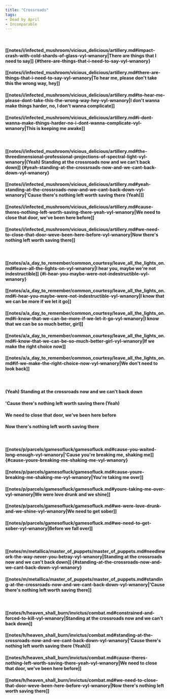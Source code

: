 ```yaml
---
title: "Crossroads"
tags:
- Dead by April
- Incomparable
---
```

&nbsp;
#### [[notes/i/infected_mushroom/vicious_delicious/artillery.md#impact-crash-with-cold-shards-of-glass-vyl-wnanory|There are things that I need to say]] {#there-are-things-that-i-need-to-say-vyl-wnanory}
#### [[notes/i/infected_mushroom/vicious_delicious/artillery.md#there-are-things-that-i-need-to-say-vyl-wnanory|To hear me, please don't take this the wrong way, hey]]
#### [[notes/i/infected_mushroom/vicious_delicious/artillery.md#to-hear-me-please-dont-take-this-the-wrong-way-hey-vyl-wnanory|I don't wanna make things harder, no, I don't wanna complicate]]
#### [[notes/i/infected_mushroom/vicious_delicious/artillery.md#i-dont-wanna-make-things-harder-no-i-dont-wanna-complicate-vyl-wnanory|This is keeping me awake]]
&nbsp;
#### [[notes/i/infected_mushroom/vicious_delicious/artillery.md#the-threedimensional-professional-projections-of-spectral-light-vyl-wnanory|(Yeah) Standing at the crossroads now and we can't back down]] {#yeah-standing-at-the-crossroads-now-and-we-cant-back-down-vyl-wnanory}
#### [[notes/i/infected_mushroom/vicious_delicious/artillery.md#yeah-standing-at-the-crossroads-now-and-we-cant-back-down-vyl-wnanory|'Cause there's nothing left worth saving there (Yeah)]]
#### [[notes/i/infected_mushroom/vicious_delicious/artillery.md#cause-theres-nothing-left-worth-saving-there-yeah-vyl-wnanory|We need to close that door, we've been here before]]
#### [[notes/i/infected_mushroom/vicious_delicious/artillery.md#we-need-to-close-that-door-weve-been-here-before-vyl-wnanory|Now there's nothing left worth saving there]]
&nbsp;
#### [[notes/a/a_day_to_remember/common_courtesy/leave_all_the_lights_on.md#leave-all-the-lights-on-vyl-wnanory|I hear you, maybe we're not indestructible]] {#i-hear-you-maybe-were-not-indestructible-vyl-wnanory}
#### [[notes/a/a_day_to_remember/common_courtesy/leave_all_the_lights_on.md#i-hear-you-maybe-were-not-indestructible-vyl-wnanory|I know that we can be more if we let it go]]
#### [[notes/a/a_day_to_remember/common_courtesy/leave_all_the_lights_on.md#i-know-that-we-can-be-more-if-we-let-it-go-vyl-wnanory|I know that we can be so much better, girl]]
#### [[notes/a/a_day_to_remember/common_courtesy/leave_all_the_lights_on.md#i-know-that-we-can-be-so-much-better-girl-vyl-wnanory|If we make the right choice now]]
#### [[notes/a/a_day_to_remember/common_courtesy/leave_all_the_lights_on.md#if-we-make-the-right-choice-now-vyl-wnanory|We don't need to look back]]
&nbsp;
#### (Yeah) Standing at the crossroads now and we can't back down
#### 'Cause there's nothing left worth saving there (Yeah)
#### We need to close that door, we've been here before
#### Now there's nothing left worth saving there
&nbsp;
#### [[notes/p/parcels/gamesofluck/gamesofluck.md#cause-you-waited-long-enough-vyl-wnanory|'Cause you're breaking me, shaking me]] {#cause-youre-breaking-me-shaking-me-vyl-wnanory}
#### [[notes/p/parcels/gamesofluck/gamesofluck.md#cause-youre-breaking-me-shaking-me-vyl-wnanory|You're taking me over]]
#### [[notes/p/parcels/gamesofluck/gamesofluck.md#youre-taking-me-over-vyl-wnanory|We were love drunk and we shine]]
#### [[notes/p/parcels/gamesofluck/gamesofluck.md#we-were-love-drunk-and-we-shine-vyl-wnanory|We need to get sober]]
#### [[notes/p/parcels/gamesofluck/gamesofluck.md#we-need-to-get-sober-vyl-wnanory|Before we fall over]]
&nbsp;
#### [[notes/m/metallica/master_of_puppets/master_of_puppets.md#needlework-the-way-never-you-betray-vyl-wnanory|Standing at the crossroads now and we can't back down]] {#standing-at-the-crossroads-now-and-we-cant-back-down-vyl-wnanory}
#### [[notes/m/metallica/master_of_puppets/master_of_puppets.md#standing-at-the-crossroads-now-and-we-cant-back-down-vyl-wnanory|'Cause there's nothing left worth saving there]]
&nbsp;
#### [[notes/h/heaven_shall_burn/invictus/combat.md#constrained-and-forced-to-kill-vyl-wnanory|Standing at the crossroads now and we can't back down]]
#### [[notes/h/heaven_shall_burn/invictus/combat.md#standing-at-the-crossroads-now-and-we-cant-back-down-vyl-wnanory|'Cause there's nothing left worth saving there (Yeah)]]
#### [[notes/h/heaven_shall_burn/invictus/combat.md#cause-theres-nothing-left-worth-saving-there-yeah-vyl-wnanory|We need to close that door, we've been here before]]
#### [[notes/h/heaven_shall_burn/invictus/combat.md#we-need-to-close-that-door-weve-been-here-before-vyl-wnanory|Now there's nothing left worth saving there]]
